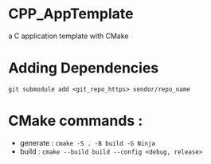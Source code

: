 # CPP_AppTemplate
a C application template with CMake

# Adding Dependencies
`git submodule add <git_repo_https> vendor/repo_name`

# CMake commands :
- generate : `cmake -S . -B build -G Ninja`
- build    : `cmake --build build --config <debug, release>`